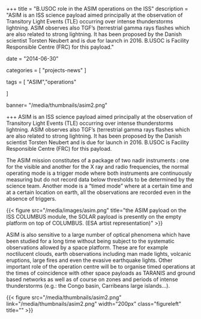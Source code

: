 +++
title = "B.USOC role in the ASIM operations on the ISS"
description = "ASIM is an ISS science payload aimed principally at the observation of Transitory Light Events (TLE) occurring over intense thunderstorms lightning. ASIM observes also TGF’s (terrestrial gamma rays flashes which are also related to strong lightning. It has been proposed by the Danish scientist Torsten Neubert and is due for launch in 2016. B.USOC is Facility Responsible Centre (FRC) for this payload."

date = "2014-06-30"

categories = [
    "projects-news"
]

tags = [
    "ASIM","operations"

]

banner= "/media/thumbnails/asim2.png"


+++
ASIM is an ISS science payload aimed principally at the observation of Transitory Light Events (TLE) occurring over intense thunderstorms lightning. ASIM observes also TGF’s (terrestrial gamma rays flashes which are also related to strong lightning. It has been proposed by the Danish scientist Torsten Neubert and is due for launch in 2016. B.USOC is Facility Responsible Centre (FRC) for this payload.

The ASIM mission constitutes of a package of two nadir instruments : one for the visible and another for the X ray and radio frequencies, the normal operating mode is a trigger mode where both instruments are continuously measuring but do not record data below thresholds to be determined by the science team. Another mode is a “timed mode” where at a certain time and at a certain location on earth, all the observations are recorded even in the absence of triggers.

{{< figure src="/media/images/asim.png" title="the ASIM payload on the ISS COLUMBUS module, the SOLAR payload is presently on the empty platform on top of COLUMBUS. (ESA artist representation)" >}}

ASIM is also sensitive to a large number of optical phenomena which have been studied for a long time without being subject to the systematic observations allowed by a space platform. These are for example noctilucent clouds, earth observations including man made lights, volcanic eruptions, large fires and even the evasive earthquake lights. Other important role of the operation centre will be to organise timed operations at the times of coincidence with other space payloads as TARANIS and ground based networks as well as of course on zones and periods of intense thunderstorms (e.g.: the Congo basin, Carribeans large islands…).

{{< figure src="/media/thumbnails/asim2.png"  link="/media/thumbnails/asim2.png"  width="200px" class="figureleft" title="" >}}
